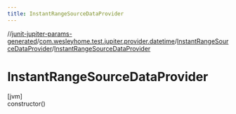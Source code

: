 ```yaml
---
title: InstantRangeSourceDataProvider
---
```

//[junit-jupiter-params-generated](../../../index.html)/[com.wesleyhome.test.jupiter.provider.datetime](../index.html)/[InstantRangeSourceDataProvider](index.html)/[InstantRangeSourceDataProvider](-instant-range-source-data-provider.html)



# InstantRangeSourceDataProvider



[jvm]\
constructor()





